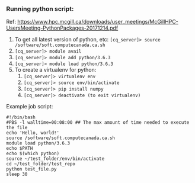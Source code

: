 ### Running python script:
Ref: https://www.hpc.mcgill.ca/downloads/user_meetings/McGillHPC-UsersMeeting-PythonPackages-20171214.pdf
1. To get all latest version of python, etc: `[cq_server]> source /software/soft.computecanada.ca.sh`
2. `[cq_server]> module avail`
3. `[cq_server]> module add python/3.6.3`
4. `[cq_server]> module load python/3.6.3`
5. To create a virtualenv for python:
	1. `[cq_server]> virtualenv env`
	2. `[cq_server]> source env/bin/activate`
	3. `[cq_server]> pip install numpy`
	4. `[cq_server]> deactivate (to exit virtualenv)`

Example job script:

```
#!/bin/bash
#PBS -l walltime=00:08:00 ## The max amount of time needed to execute the file
echo 'Hello, world!'
source /software/soft.computecanada.ca.sh
module load python/3.6.3
echo $PATH
echo $(which python)
source ~/test_folder/env/bin/activate
cd ~/test_folder/test_repo
python test_file.py
sleep 30
```
